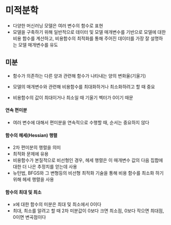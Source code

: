 # 미적분학

- 다양한 머신러닝 모델은 여러 변수의 함수로 표현
- 모델을 구축하기 위해 일반적으로 데이터 및 모델 매개변수를 기반으로 모델에 대한 비용 함수를 계산하고, 비용함수의 최적화를 통해 주어진 데이터를 가장 잘 설명하는 모델 매개변수를 유도

## 미분

- 함수가 의존하는 다른 양과 관련해 함수가 나타내는 양의 변화율(기울기)

- 모델의 매개변수와 관련해 비용함수를 최대화하거나 최소화하려고 할 때 중요
- 비용함수의 값이 최대이거나 최소일 때 기울기 벡터가 0이기 때문

#### 연속 편미분

- 여러 변수에 대해서 편미분을 연속적으로 수행할 때, 순서는 중요하지 않다

#### 함수의 헤세(Hessian) 행렬

- 2차 편미분의 행렬을 의미
- 최적화 문제에 유용
- 비용함수가 본질적으로 비선형인 경우, 헤세 행렬은 이 매개변수 값의 다음 집합에 대한 더 나은 추정치를 얻는데 사용
- 뉴턴법, BFGS와 그 변형등의 비선형 최적화 기술을 통해 비용 함수를 최소화 하기 위해 헤세 행렬을 사용

#### 함수의 최대 및 최소

- x에 대한 함수의 미분은 최대 및 최소에서 0이다
- 최대, 최소를 알려고 할 때 2차 미분값이 0보다 크면 최소점, 0보다 작으면 최대점, 0이면 변곡점이다




